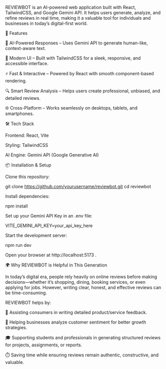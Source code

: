 REVIEWBOT is an AI-powered web application built with React, TailwindCSS, and Google Gemini API. It helps users generate, analyze, and refine reviews in real time, making it a valuable tool for individuals and businesses in today’s digital-first world.

🚀 Features

🤖 AI-Powered Responses – Uses Gemini API to generate human-like, context-aware text.

🎨 Modern UI – Built with TailwindCSS for a sleek, responsive, and accessible interface.

⚡ Fast & Interactive – Powered by React with smooth component-based rendering.

🔍 Smart Review Analysis – Helps users create professional, unbiased, and detailed reviews.

🌐 Cross-Platform – Works seamlessly on desktops, tablets, and smartphones.

🛠️ Tech Stack

Frontend: React, Vite

Styling: TailwindCSS

AI Engine: Gemini API (Google Generative AI)

📦 Installation & Setup

Clone this repository:

git clone https://github.com/yourusername/reviewbot.git
cd reviewbot


Install dependencies:

npm install


Set up your Gemini API Key in an .env file:

VITE_GEMINI_API_KEY=your_api_key_here


Start the development server:

npm run dev


Open your browser at http://localhost:5173
.

🌍 Why REVIEWBOT is Helpful in This Generation

In today’s digital era, people rely heavily on online reviews before making decisions—whether it’s shopping, dining, booking services, or even applying for jobs. However, writing clear, honest, and effective reviews can be time-consuming.

REVIEWBOT helps by:

📢 Assisting consumers in writing detailed product/service feedback.

💼 Helping businesses analyze customer sentiment for better growth strategies.

🎓 Supporting students and professionals in generating structured reviews for projects, assignments, or reports.

⏱️ Saving time while ensuring reviews remain authentic, constructive, and valuable.

